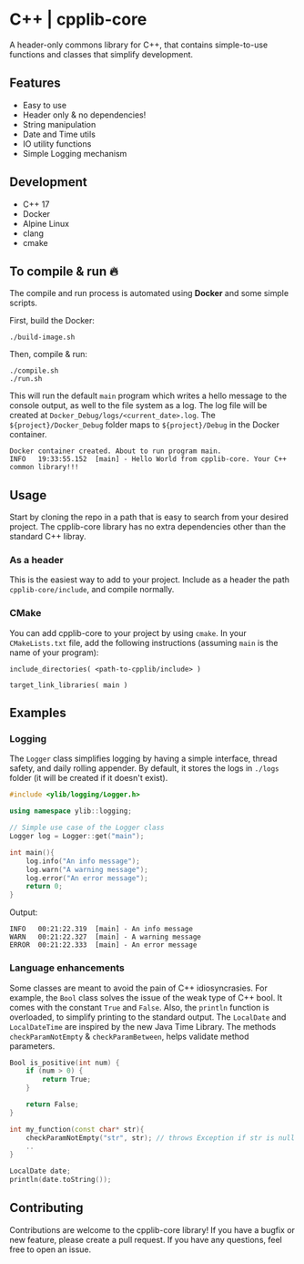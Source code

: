 # C++ | cpplib-core
A header-only commons library for C++, that contains simple-to-use functions and classes that simplify development.


## Features
- Easy to use
- Header only & no dependencies!
- String manipulation
- Date and Time utils
- IO utility functions
- Simple Logging mechanism

## Development
- C++ 17
- Docker
- Alpine Linux
- clang
- cmake

## To compile & run 🔥

The compile and run process is automated using **Docker** and some simple scripts.

First, build the Docker:
```shell
./build-image.sh
```
Then, compile & run:
```shell
./compile.sh
./run.sh
```

This will run the default `main` program which writes a hello message to the console output, as well to the file system as a log. The log file will be created at `Docker_Debug/logs/<current_date>.log`. The `${project}/Docker_Debug` folder maps to `${project}/Debug` in the Docker container.

```console
Docker container created. About to run program main.
INFO   19:33:55.152  [main] - Hello World from cpplib-core. Your C++ common library!!!
```

## Usage
Start by cloning the repo in a path that is easy to search from your desired project. The cpplib-core library has no extra dependencies other than the standard C++ libray.

### As a header
This is the easiest way to add to your project. Include as a header the path `cpplib-core/include`, and compile normally.

### CMake
You can add cpplib-core to your project by using `cmake`. In your `CMakeLists.txt` file, add the following instructions (assuming `main` is the name of your program):
```
include_directories( <path-to-cpplib/include> )

target_link_libraries( main )
```

## Examples
### Logging
The `Logger` class simplifies logging by having a simple interface, thread safety, and daily rolling appender. By default, it stores the logs in `./logs` folder (it will be created if it doesn't exist).

```cpp
#include <ylib/logging/Logger.h>

using namespace ylib::logging;

// Simple use case of the Logger class
Logger log = Logger::get("main");

int main(){
    log.info("An info message");
    log.warn("A warning message");
    log.error("An error message");
    return 0;
}
```
Output:
```console
INFO   00:21:22.319  [main] - An info message
WARN   00:21:22.327  [main] - A warning message
ERROR  00:21:22.333  [main] - An error message
```

### Language enhancements
Some classes are meant to avoid the pain of C++ idiosyncrasies. For example, the `Bool` class solves the issue of the weak type of C++ bool. It comes with the constant `True` and `False`. Also, the `println` function is overloaded, to simplify printing to the standard output. The `LocalDate` and `LocalDateTime` are inspired by the new Java Time Library. The methods `checkParamNotEmpty` & `checkParamBetween`,  helps validate method parameters.

```cpp
Bool is_positive(int num) {
    if (num > 0) {
        return True;
    }

    return False;
}
```

```cpp
int my_function(const char* str){
    checkParamNotEmpty("str", str); // throws Exception if str is null or empty
    ..
}
```

```cpp
LocalDate date;
println(date.toString());
```

## Contributing
 Contributions are welcome to the cpplib-core library! If you have a bugfix or new feature, please create a pull request. If you have any questions, feel free to open an issue.